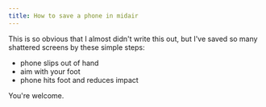 ```yaml
---
title: How to save a phone in midair
---
```


This is so obvious that I almost didn't write this out, but I've saved so many shattered screens by these simple steps:

- phone slips out of hand
- aim with your foot
- phone hits foot and reduces impact

You're welcome.